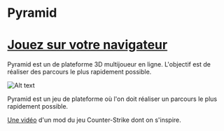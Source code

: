 # Pyramid 
# [Jouez sur votre navigateur](http://bazia.net:1326 "http://bazia.net:1326")

Pyramid est un de plateforme 3D multijoueur en ligne.
L'objectif est de réaliser des parcours le plus rapidement possible. 

![Alt text](https://raw.githubusercontent.com/xviniette/Pyramid/master/splash.png)

Pyramid est un jeu de plateforme où l'on doit réaliser un parcours le plus rapidement possible.

[Une vidéo](https://www.youtube.com/watch?v=XQ-hyYrXqfk "Vidéo youtube") d'un mod du jeu Counter-Strike dont on s'inspire.